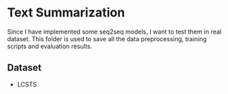# Text Summarization

Since I have implemented some seq2seq models, I want to test them in real dataset. This folder is used to save all the data preprocessing, training scripts and evaluation results.

## Dataset

- LCSTS
